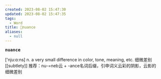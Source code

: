 ```yaml
---
created: 2023-08-02 15:47:30
updated: 2023-08-02 15:47:35
tags:
  - Word
title: 📖nuance
aliases:
  - null
---
```


<pre><strong>nuance</strong></pre>
['nju:ɑ:ns]
n. a very small difference in color, tone, meaning, etc. 细微差别
[[subtlety]]
推荐：nu-=neb云 + -ance名词后缀，引申词义云彩的阴影，云影的细微差别